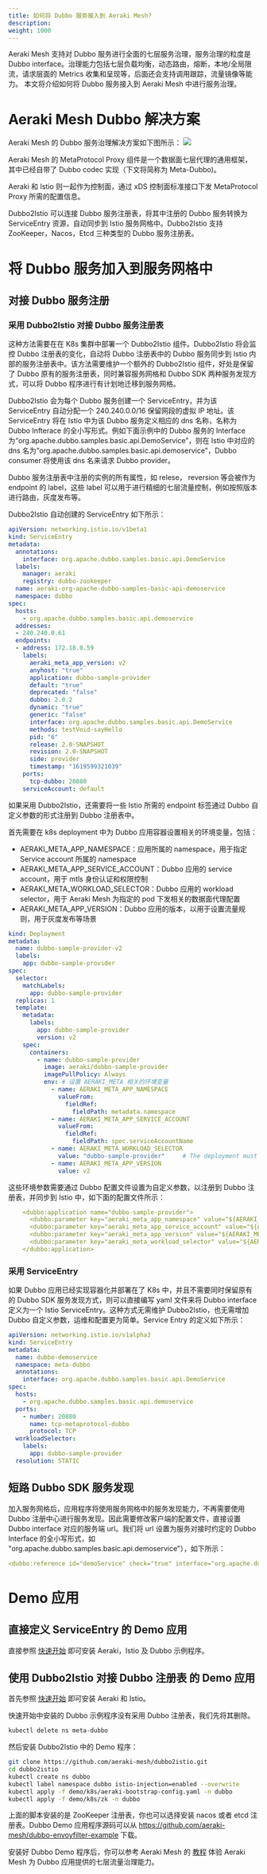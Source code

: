 ```yaml
---
title: 如何将 Dubbo 服务接入到 Aeraki Mesh?
description: 
weight: 1000
---
```


Aeraki Mesh 支持对 Dubbo 服务进行全面的七层服务治理，服务治理的粒度是 Dubbo interface。治理能力包括七层负载均衡，动态路由，熔断，本地/全局限流，请求层面的 Metrics 收集和呈现等，后面还会支持调用跟踪，流量镜像等能力。 本文将介绍如何将 Dubbo 服务接入到 Aeraki Mesh 中进行服务治理。

# Aeraki Mesh Dubbo 解决方案

Aeraki Mesh 的 Dubbo 服务治理解决方案如下图所示：
![](../dubbo-solution.png)

Aeraki Mesh 的 MetaProtocol Proxy 组件是一个数据面七层代理的通用框架，其中已经自带了 Dubbo codec 实现（下文将简称为 Meta-Dubbo)。

Aeraki 和 Istio 则一起作为控制面，通过 xDS 控制面标准接口下发 MetaProtocol Proxy 所需的配置信息。

Dubbo2Istio 可以连接 Dubbo 服务注册表，将其中注册的 Dubbo 服务转换为 ServiceEntry 资源，自动同步到 Istio 服务网格中。Dubbo2Istio 支持 ZooKeeper，Nacos，Etcd 三种类型的 Dubbo 服务注册表。

# 将 Dubbo 服务加入到服务网格中

## 对接 Dubbo 服务注册

### 采用 Dubbo2Istio 对接 Dubbo 服务注册表

这种方法需要在在 K8s 集群中部署一个 Dubbo2Istio 组件。Dubbo2Istio 将会监控 Dubbo 注册表的变化，自动将 Dubbo 注册表中的 Dubbo 服务同步到 Istio 内部的服务注册表中。该方法需要维护一个额外的 Dubbo2Istio 组件，好处是保留了 Dubbo 原有的服务注册表，同时兼容服务网格和 Dubbo SDK 两种服务发现方式，可以将 Dubbo 程序进行有计划地迁移到服务网格。

Dubbo2Istio 会为每个 Dubbo 服务创建一个 ServiceEntry，并为该 ServiceEntry 自动分配一个 240.240.0.0/16 保留网段的虚拟 IP 地址。该 ServiceEntry 将在 Istio 中为该 Dubbo 服务定义相应的 dns 名称，名称为 Dubbo Infterace 的全小写形式。例如下面示例中的 Dubbo 服务的 Interface 为“org.apache.dubbo.samples.basic.api.DemoService”，则在 Istio 中对应的 dns 名为“org.apache.dubbo.samples.basic.api.demoservice”，Dubbo consumer 将使用该 dns 名来请求 Dubbo provider。

Dubbo 服务注册表中注册的实例的所有属性，如 relese， reversion 等会被作为 endpoint 的 label，这些 label 可以用于进行精细的七层流量控制，例如按照版本进行路由，灰度发布等。

Dubbo2Istio 自动创建的 ServiceEntry 如下所示：

```yaml
apiVersion: networking.istio.io/v1beta1
kind: ServiceEntry
metadata:
  annotations:
    interface: org.apache.dubbo.samples.basic.api.DemoService
  labels:
    manager: aeraki
    registry: dubbo-zookeeper
  name: aeraki-org-apache-dubbo-samples-basic-api-demoservice
  namespace: dubbo
spec:
  hosts:
    - org.apache.dubbo.samples.basic.api.demoservice
  addresses:
  - 240.240.0.61
  endpoints:
  - address: 172.18.0.59
    labels:
      aeraki_meta_app_version: v2
      anyhost: "true"
      application: dubbo-sample-provider
      default: "true"
      deprecated: "false"
      dubbo: 2.0.2
      dynamic: "true"
      generic: "false"
      interface: org.apache.dubbo.samples.basic.api.DemoService
      methods: testVoid-sayHello
      pid: "6"
      release: 2.0-SNAPSHOT
      revision: 2.0-SNAPSHOT
      side: provider
      timestamp: "1619599321039"
    ports:
      tcp-dubbo: 20880
    serviceAccount: default
```

如果采用 Dubbo2Istio，还需要将一些 Istio 所需的 endpoint 标签通过 Dubbo 自定义参数的形式注册到 Dubbo 注册表中。

首先需要在 k8s deployment 中为 Dubbo 应用容器设置相关的环境变量，包括：

* AERAKI_META_APP_NAMESPACE：应用所属的 namespace，用于指定 Service account 所属的 namespace
* AERAKI_META_APP_SERVICE_ACCOUNT：Dubbo 应用的 service account，用于 mtls 身份认证和权限控制
* AERAKI_META_WORKLOAD_SELECTOR：Dubbo 应用的 workload selector，用于 Aeraki Mesh 为指定的 pod 下发相关的数据面代理配置
* AERAKI_META_APP_VERSION：Dubbo 应用的版本，以用于设置流量规则，用于灰度发布等场景

```yaml
kind: Deployment
metadata:
  name: dubbo-sample-provider-v2
  labels:
    app: dubbo-sample-provider
spec:
  selector:
    matchLabels:
      app: dubbo-sample-provider
  replicas: 1
  template:
    metadata:
      labels:
        app: dubbo-sample-provider
        version: v2
    spec:
      containers:
        - name: dubbo-sample-provider
          image: aeraki/dubbo-sample-provider
          imagePullPolicy: Always
          env: # 设置 AERAKI_META 相关的环境变量
            - name: AERAKI_META_APP_NAMESPACE
              valueFrom:
                fieldRef:
                  fieldPath: metadata.namespace
            - name: AERAKI_META_APP_SERVICE_ACCOUNT
              valueFrom:
                fieldRef:
                  fieldPath: spec.serviceAccountName
            - name: AERAKI_META_WORKLOAD_SELECTOR
              value: "dubbo-sample-provider"     # The deployment must have a label: app:dubbo-sample-provider
            - name: AERAKI_META_APP_VERSION
              value: v2
```

这些环境参数需要通过 Dubbo 配置文件设置为自定义参数，以注册到 Dubbo 注册表，并同步到 Istio 中，如下面的配置文件所示：

```yaml
    <dubbo:application name="dubbo-sample-provider">
      <dubbo:parameter key="aeraki_meta_app_namespace" value="${AERAKI_META_APP_NAMESPACE}" />
      <dubbo:parameter key="aeraki_meta_app_service_account" value="${AERAKI_META_APP_SERVICE_ACCOUNT}" />
      <dubbo:parameter key="aeraki_meta_app_version" value="${AERAKI_META_APP_VERSION}" />
      <dubbo:parameter key="aeraki_meta_workload_selector" value="${AERAKI_META_WORKLOAD_SELECTOR}" />
    </dubbo:application>
```

### 采用 ServiceEntry 

如果 Dubbo 应用已经实现容器化并部署在了 K8s 中，并且不需要同时保留原有的 Dubbo SDK 服务发现方式，则可以直接编写 yaml 文件来将 Dubbo interface 定义为一个 Istio ServiceEntry。这种方式无需维护 Dubbo2Istio，也无需增加 Dubbo 自定义参数，运维和配置更为简单。Service Entry 的定义如下所示：

```yaml
apiVersion: networking.istio.io/v1alpha3
kind: ServiceEntry
metadata:
  name: dubbo-demoservice
  namespace: meta-dubbo
  annotations:
    interface: org.apache.dubbo.samples.basic.api.DemoService
spec:
  hosts:
    - org.apache.dubbo.samples.basic.api.demoservice
  ports:
    - number: 20880
      name: tcp-metaprotocol-dubbo
      protocol: TCP
  workloadSelector:
    labels:
      app: dubbo-sample-provider
  resolution: STATIC
```

## 短路 Dubbo SDK 服务发现

加入服务网格后，应用程序将使用服务网格中的服务发现能力，不再需要使用 Dubbo 注册中心进行服务发现。因此需要修改客户端的配置文件，直接设置 Dubbo interface 对应的服务端 url。我们将 url 设置为服务对接时约定的 Dubbo Interface 的全小写形式，如 "org.apache.dubbo.samples.basic.api.demoservice"），如下所示：

```yaml
<dubbo:reference id="demoService" check="true" interface="org.apache.dubbo.samples.basic.api.DemoService" url="dubbo://org.apache.dubbo.samples.basic.api.demoservice:20880" timeout="3000"/>
```

# Demo 应用

## 直接定义 ServiceEntry 的 Demo 应用

直接参照 [快速开始](/zh/docs/v1.0/quickstart/) 即可安装 Aeraki，Istio 及 Dubbo 示例程序。

## 使用 Dubbo2Istio 对接 Dubbo 注册表 的 Demo 应用

首先参照 [快速开始](/zh/docs/v1.0/quickstart/) 即可安装 Aeraki 和 Istio。

快速开始中安装的 Dubbo 示例程序没有采用 Dubbo 注册表，我们先将其删除。

```bash
kubectl delete ns meta-dubbo
```

然后安装 Dubbo2Istio 中的 Demo 程序：

```bash
git clone https://github.com/aeraki-mesh/dubbo2istio.git
cd dubbo2istio
kubectl create ns dubbo
kubectl label namespace dubbo istio-injection=enabled --overwrite
kubectl apply -f demo/k8s/aeraki-bootstrap-config.yaml -n dubbo
kubectl apply -f demo/k8s/zk -n dubbo
```
上面的脚本安装的是 ZooKeeper 注册表，你也可以选择安装 nacos 或者 etcd 注册表。Dubbo Demo 应用程序源码可以从 https://github.com/aeraki-mesh/dubbo-envoyfilter-example 下载。

安装好 Dubbo Demo 程序后，你可以参考 Aeraki Mesh 的 [教程](https://aeraki.net/zh/docs/v1.0/tutorials/) 体验 Aeraki Mesh 为 Dubbo 应用提供的七层流量治理能力。






